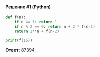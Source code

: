 #### Решение #1 (Python)
```python
def f(n):
	if n == 1: return 1
	if n % 2 == 0: return n + 2 * f(n-1)
	return 2**n + f(n-2)

print(f(16))
```
**Ответ:** 87394.
